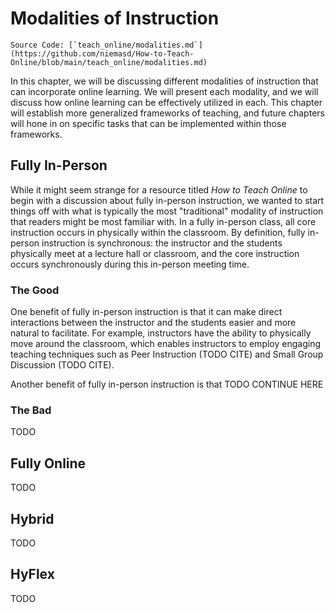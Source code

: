 # Modalities of Instruction

```{note}
Source Code: [`teach_online/modalities.md`](https://github.com/niemasd/How-to-Teach-Online/blob/main/teach_online/modalities.md)
```

In this chapter,
we will be discussing different modalities of instruction that can incorporate online learning.
We will present each modality,
and we will discuss how online learning can be effectively utilized in each.
This chapter will establish more generalized frameworks of teaching,
and future chapters will hone in on specific tasks that can be implemented within those frameworks.

## Fully In-Person

While it might seem strange for a resource titled *How to Teach Online* to begin with a discussion about fully in-person instruction,
we wanted to start things off with what is typically the most "traditional" modality of instruction that readers might be most familiar with.
In a fully in-person class,
all core instruction occurs in physically within the classroom.
By definition, fully in-person instruction is synchronous:
the instructor and the students physically meet at a lecture hall or classroom,
and the core instruction occurs synchronously during this in-person meeting time.

### The Good

One benefit of fully in-person instruction is that it can make direct interactions between the instructor and the students
easier and more natural to facilitate.
For example, instructors have the ability to physically move around the classroom,
which enables instructors to employ engaging teaching techniques such as Peer Instruction (TODO CITE) and Small Group Discussion (TODO CITE).

Another benefit of fully in-person instruction is that TODO CONTINUE HERE

### The Bad

TODO

## Fully Online

TODO

## Hybrid

TODO

## HyFlex

TODO
